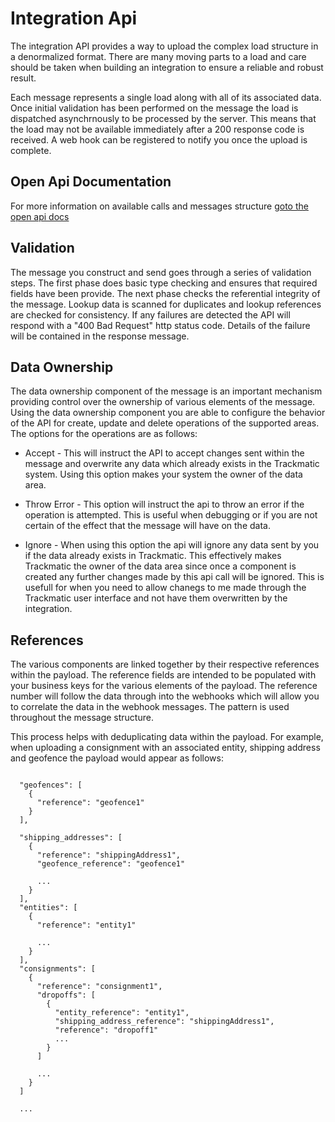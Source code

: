 # Integration Api

The integration API provides a way to upload the complex load structure in a denormalized format. There are many moving parts to a load and care should be taken when building an integration to ensure a reliable and robust result.

Each message represents a single load along with all of its associated data. Once initial validation has been performed on the message the load is dispatched asynchrnously to be processed by the server. This means that the load may not be available immediately after a 200 response code is received. A web hook can be registered to notify you once the upload is complete.

## Open Api Documentation
For more information on available calls and messages structure [goto the open api docs](./open-api)

## Validation

The message you construct and send goes through a series of validation steps. The first phase does basic type checking and ensures that required fields have been provide. The next phase checks the referential integrity of the message. Lookup data is scanned for duplicates and lookup references are checked for consistency. If any failures are detected the API will respond with a "400 Bad Request" http status code. Details of the failure will be contained in the response message.

## Data Ownership

The data ownership component of the message is an important mechanism providing control over the ownership of various elements of the message. Using the data ownership component you are able to configure the behavior of the API for create, update and delete operations of the supported areas. The options for the operations are as follows:

- Accept - This will instruct the API to accept changes sent within the message and overwrite any data which already exists in the Trackmatic system. Using this option makes your system the owner of the data area.

- Throw Error - This option will instruct the api to throw an error if the operation is attempted. This is useful when debugging or if you are not certain of the effect that the message will have on the data.

- Ignore - When using this option the api will ignore any data sent by you if the data already exists in Trackmatic. This effectively makes Trackmatic the owner of the data area since once a component is created any further changes made by this api call will be ignored. This is usefull for when you need to allow chanegs to me made through the Trackmatic user interface and not have them overwritten by the integration.

## References

The various components are linked together by their respective references within the payload. The reference fields are intended to be populated with your business keys for the various elements of the payload. The reference number will follow the data through into the webhooks which will allow you to correlate the data in the webhook messages. The pattern is used throughout the message structure. 

This process helps with deduplicating data within the payload. For example, when uploading a consignment with an associated entity, shipping address and geofence the payload would appear as follows:

```

  "geofences": [
    {
      "reference": "geofence1"
    }
  ],

  "shipping_addresses": [
    {
      "reference": "shippingAddress1",
      "geofence_reference": "geofence1"

      ...
    }
  ],
  "entities": [
    {
      "reference": "entity1"

      ...
    }
  ],
  "consignments": [
    {
      "reference": "consignment1",
      "dropoffs": [
        {
          "entity_reference": "entity1",
          "shipping_address_reference": "shippingAddress1",
          "reference": "dropoff1"
          ...
        }
      ]

      ...
    }
  ]

  ...

``` 